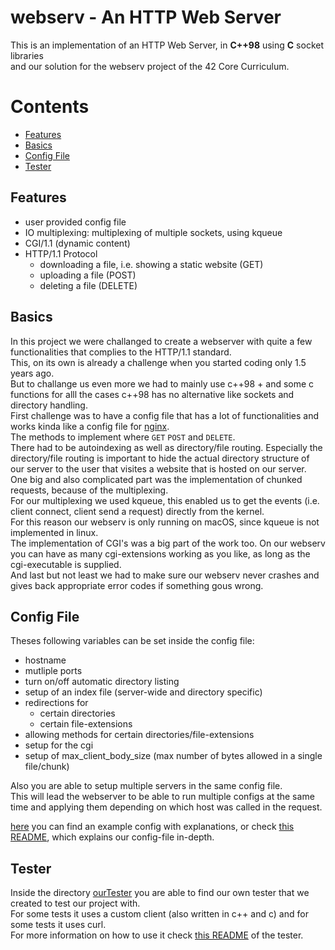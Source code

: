 # webserv - An HTTP Web Server

This is an implementation of an HTTP Web Server, in **C++98** using **C** socket libraries<br>
and our solution for the webserv project of the 42 Core Curriculum.


# Contents
- [Features](https://github.com/TamLem/Webserv#features)
- [Basics](https://github.com/TamLem/Webserv#Basics)
- [Config File](https://github.com/TamLem/Webserv#config-file)
- [Tester](https://github.com/TamLem/Webserv#tester)


## Features
- user provided config file
- IO multiplexing: multiplexing of multiple sockets, using kqueue
- CGI/1.1 (dynamic content)
- HTTP/1.1 Protocol
  - downloading a file, i.e. showing a static website (GET)
  - uploading a file (POST)
  - deleting a file (DELETE)


## Basics
In this project we were challanged to create a webserver with quite a few functionalities that complies to the HTTP/1.1 standard.<br>
This, on its  own is already a challenge when you started coding only 1.5 years ago.<br>
But to challange us even more we had to mainly use c++98 + and some c functions for alll the cases c++98 has no alternative like sockets and directory handling.<br>
First challenge was to have a config file that has a lot of functionalities and works kinda like a config file for [nginx](https://www.nginx.com/resources/wiki/start/topics/examples/full/).<br>
The methods to implement where `GET` `POST` and `DELETE`.<br>
There had to be autoindexing as well as directory/file routing.
Especially the directory/file routing is important to hide the actual directory structure of our server to the user that visites a website that is hosted on our server.<br>
One big and also complicated part was the implementation of chunked requests, because of the multiplexing.<br>
For our multiplexing we used kqueue, this enabled us to get the events (i.e. client connect, client send a request) directly from the kernel.<br>
For this reason our webserv is only running on macOS, since kqueue is not implemented in linux.<br>
The implementation of CGI's was a big part of the work too. On our webserv you can have as many cgi-extensions working as you like, as long as the cgi-executable is supplied.<br>
And last but not least we had to make sure our webserv never crashes and gives back appropriate error codes if something gous wrong.<br>


## Config File
Theses following variables can be set inside the config file:<br>
- hostname
- mutliple ports
- turn on/off automatic directory listing
- setup of an index file (server-wide and directory specific)
- redirections for
  - certain directories
  - certain file-extensions
- allowing methods for certain directories/file-extensions
- setup for the cgi
- setup of max_client_body_size (max number of bytes allowed in a single file/chunk)


Also you are able to setup multiple servers in the same config file.<br>
This will lead the webserver to be able to run multiple configs at the same time and applying them depending on which host was called in the request.<br>


[here](https://github.com/TamLem/Webserv/blob/master/server/config/www.conf) you can find an example config with explanations, or check [this README](https://github.com/TamLem/Webserv/blob/master/server/config/README.md), which explains our config-file in-depth.<br>

## Tester
Inside the directory [ourTester](https://github.com/TamLem/Webserv/tree/master/ourTester) you are able to find our own tester that we created to test our project with.<br>
For some tests it uses a custom client (also written in c++ and c) and for some tests it uses curl.<br>
For more information on how to use it check [this README](https://github.com/TamLem/Webserv/blob/master/ourTester/README.md) of the tester.<br>


